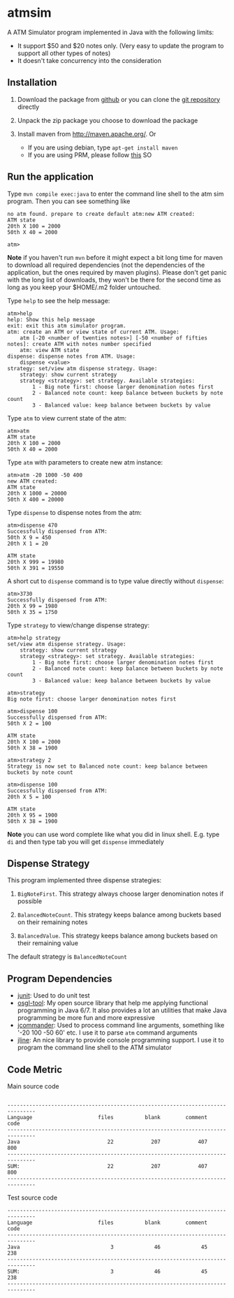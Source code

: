 atmsim
======

A ATM Simulator program implemented in Java with the following limits:

* It support $50 and $20 notes only. (Very easy to update the program to support all other types of notes)
* It doesn't take concurrency into the consideration

Installation
--------------

1. Download the package from [github](https://github.com/greenlaw110/atmsim/archive/master.zip) or you can clone the [git repository](https://github.com/greenlaw110/atmsim) directly

2. Unpack the zip package you choose to download the package

3. Install maven from http://maven.apache.org/. Or

    * If you are using debian, type `apt-get install maven`
    * If you are using PRM, please follow [this](http://stackoverflow.com/questions/6298865/how-to-install-maven-into-red-hat-enterprise-linux-6) SO
    
Run the application
--------------------

Type `mvn compile exec:java` to enter the command line shell to the atm sim program. Then you can see something like

```
no atm found. prepare to create default atm:new ATM created:
ATM state
20th X 100 = 2000
50th X 40 = 2000

atm>
```

**Note** if you haven't run `mvn` before it might expect a bit long time for maven to download all required dependencies (not the dependencies of the application, but the ones required by maven plugins). Please don't get panic with the long list of downloads, they won't be there for the second time as long as you keep your $HOME/.m2 folder untouched.

Type `help` to see the help message:

```
atm>help
help: Show this help message
exit: exit this atm simulator program.
atm: create an ATM or view state of current ATM. Usage:
    atm [-20 <number of twenties notes>] [-50 <number of fifties notes]: create ATM with notes number specified
    atm: view ATM state
dispense: dispense notes from ATM. Usage:
    dispense <value>
strategy: set/view atm dispense strategy. Usage:
    strategy: show current strategy
    strategy <strategy>: set strategy. Available strategies:
        1 - Big note first: choose larger denomination notes first
        2 - Balanced note count: keep balance between buckets by note count
        3 - Balanced value: keep balance between buckets by value
```

Type `atm` to view current state of the atm:

```
atm>atm
ATM state
20th X 100 = 2000
50th X 40 = 2000
```

Type `atm` with parameters to create new atm instance:

```
atm>atm -20 1000 -50 400
new ATM created:
ATM state
20th X 1000 = 20000
50th X 400 = 20000
```

Type `dispense` to dispense notes from the atm:

```
atm>dispense 470
Successfully dispensed from ATM:
50th X 9 = 450
20th X 1 = 20

ATM state
20th X 999 = 19980
50th X 391 = 19550
```

A short cut to `dispense` command is to type value directly without `dispense`:

```
atm>3730
Successfully dispensed from ATM:
20th X 99 = 1980
50th X 35 = 1750
```

Type `strategy` to view/change dispense strategy:

```
atm>help strategy
set/view atm dispense strategy. Usage:
    strategy: show current strategy
    strategy <strategy>: set strategy. Available strategies:
        1 - Big note first: choose larger denomination notes first
        2 - Balanced note count: keep balance between buckets by note count
        3 - Balanced value: keep balance between buckets by value

atm>strategy
Big note first: choose larger denomination notes first

atm>dispense 100
Successfully dispensed from ATM:
50th X 2 = 100

ATM state
20th X 100 = 2000
50th X 38 = 1900

atm>strategy 2
Strategy is now set to Balanced note count: keep balance between buckets by note count

atm>dispense 100
Successfully dispensed from ATM:
20th X 5 = 100

ATM state
20th X 95 = 1900
50th X 38 = 1900
```

**Note** you can use word complete like what you did in linux shell. E.g. type `di` and then type tab you will get `dispense` immediately

Dispense Strategy
--------------------

This program implemented three dispense strategies:

1. `BigNoteFirst`. This strategy always choose larger denomination notes if possible

2. `BalancedNoteCount`. This strategy keeps balance among buckets based on their remaining notes

3. `BalancedValue`. This strategy keeps balance among buckets based on their remaining value

The default strategy is `BalancedNoteCount`

Program Dependencies
------------------------

* [junit](http://junit.org): Used to do unit test
* [osgl-tool](https://github.com/greenlaw110/java-tool): My open source library that help me applying functional programming in Java 6/7. It also provides a lot an utilities that make Java programming be more fun and more expressive
* [jcommander](http://jcommander.org/): Used to process command line arguments, something like '-20 100 -50 60' etc. I use it to parse `atm` command arguments
* [jline](http://jline.sourceforge.net/): An nice library to provide console programming support. I use it to program the command line shell to the ATM simulator

Code Metric
------------------

Main source code

```

-------------------------------------------------------------------------------
Language                     files          blank        comment           code
-------------------------------------------------------------------------------
Java                            22            207            407            800
-------------------------------------------------------------------------------
SUM:                            22            207            407            800
-------------------------------------------------------------------------------
```

Test source code

```
-------------------------------------------------------------------------------
Language                     files          blank        comment           code
-------------------------------------------------------------------------------
Java                             3             46             45            238
-------------------------------------------------------------------------------
SUM:                             3             46             45            238
-------------------------------------------------------------------------------
```